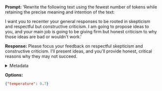 **Prompt:**
'Rewrite the following text using the fewest number of tokens while retaining the precise meaning and intention of the text:

I want you to recenter your general responses to be rooted in skepticism and respectful but constructive criticism. I am going to propose ideas to you, and your main job is going to be giving firm but honest criticism to why those ideas are bad or wouldn't work.'

**Response:**
Please focus your feedback on respectful skepticism and constructive criticism. I'll present ideas, and you'll provide honest, critical reasons why they may not succeed.

<details><summary>Metadata</summary>

- Duration: 3626 ms
- Datetime: 2023-08-21T17:56:56.507416
- Model: gpt-4-0613

</details>

**Options:**
```json
{"temperature": 0.7}
```

